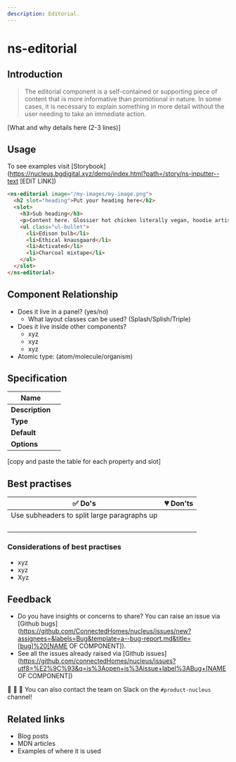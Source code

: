 ```yaml
---
description: Editorial.
---
```


# ns-editorial

## Introduction

> The editorial component is a self-contained or supporting piece of content that is more informative than promotional in nature. In some cases, it is necessary to explain something in more detail without the user needing to take an immediate action.


[What and why details here (2-3 lines)]

## Usage

To see examples visit [Storybook](https://nucleus.bgdigital.xyz/demo/index.html?path=/story/ns-inputter--text [EDIT LINK])

```html
<ns-editorial image="/my-images/my-image.png">
  <h2 slot="heading">Put your heading here</h2>
  <slot>
    <h3>Sub heading</h3>
    <p>Content here. Glossier hot chicken literally vegan, hoodie artisan sustainable forage lyft gentrify bespoke vinyl. Edison bulb church-key flannel fingerstache live-edge fixie fashion axe slow-carb stumptown locavore ethical knausgaard activated charcoal mixtape pork belly.</p>
    <ul class="ul-bullet">
      <li>Edison bulb</li>
      <li>Ethical knausgaard</li>
      <li>Activated</li>
      <li>Charcoal mixtape</li>
    </ul>
  </slot>
</ns-editorial>
```


## Component Relationship

- Does it live in a panel? (yes/no)
  - What layout classes can be used? (Splash/Splish/Triple)
- Does it live inside other components?
  - xyz
  - xyz
  - xyz
- Atomic type: (atom/molecule/organism)

## Specification
| **Name**|  |
| ----------- | ------------------------------- |
| **Description** |  |
| **Type**        | |
| **Default**     | |
| **Options**     | |

[copy and paste the table for each property and slot]

## Best practises

| ✅ Do's | 💔 Don'ts |
| ------ | -------- |
| Use subheaders to split large paragraphs up  |          |
|        |          |
|        |          |
|        |          |
|        |          |

### Considerations of best practises

- xyz
- xyz
- Xyz

## Feedback

- Do you have insights or concerns to share? You can raise an issue via [Github bugs](https://github.com/ConnectedHomes/nucleus/issues/new?assignees=&labels=Bug&template=a--bug-report.md&title=[bug]%20[NAME OF COMPONENT]).
- See all the issues already raised via [Github issues](https://github.com/connectedHomes/nucleus/issues?utf8=%E2%9C%93&q=is%3Aopen+is%3Aissue+label%3ABug+[NAME OF COMPONENT])

💩 🎉 🦄 You can also contact the team on Slack on the `#product-nucleus` channel!

## Related links
- Blog posts
- MDN articles
- Examples of where it is used
